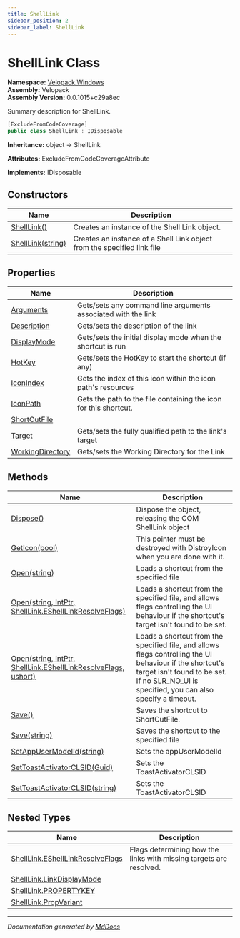 ```yaml
---
title: ShellLink
sidebar_position: 2
sidebar_label: ShellLink
---
```

<!--  
  <auto-generated>   
    The contents of this file were generated by a tool.  
    Changes to this file may be list if the file is regenerated  
  </auto-generated>   
-->

# ShellLink Class

**Namespace:** [Velopack.Windows](../index.md)  
**Assembly:** Velopack  
**Assembly Version:** 0.0.1015+c29a8ec

Summary description for ShellLink.

```csharp
[ExcludeFromCodeCoverage]
public class ShellLink : IDisposable
```

**Inheritance:** object → ShellLink

**Attributes:** ExcludeFromCodeCoverageAttribute

**Implements:** IDisposable

## Constructors

| Name                                                       | Description                                                             |
| ---------------------------------------------------------- | ----------------------------------------------------------------------- |
| [ShellLink()](constructors/index.md#shelllink)             | Creates an instance of the Shell Link object.                           |
| [ShellLink(string)](constructors/index.md#shelllinkstring) | Creates an instance of a Shell Link object from the specified link file |

## Properties

| Name                                               | Description                                                      |
| -------------------------------------------------- | ---------------------------------------------------------------- |
| [Arguments](properties/Arguments.md)               | Gets\/sets any command line arguments associated with the link   |
| [Description](properties/Description.md)           | Gets\/sets the description of the link                           |
| [DisplayMode](properties/DisplayMode.md)           | Gets\/sets the initial display mode when the shortcut is run     |
| [HotKey](properties/HotKey.md)                     | Gets\/sets the HotKey to start the shortcut (if any)             |
| [IconIndex](properties/IconIndex.md)               | Gets the index of this icon within the icon path's resources     |
| [IconPath](properties/IconPath.md)                 | Gets the path to the file containing the icon for this shortcut. |
| [ShortCutFile](properties/ShortCutFile.md)         |                                                                  |
| [Target](properties/Target.md)                     | Gets\/sets the fully qualified path to the link's target         |
| [WorkingDirectory](properties/WorkingDirectory.md) | Gets\/sets the Working Directory for the Link                    |

## Methods

| Name                                                                                                                                       | Description                                                                                                                                                                                              |
| ------------------------------------------------------------------------------------------------------------------------------------------ | -------------------------------------------------------------------------------------------------------------------------------------------------------------------------------------------------------- |
| [Dispose()](methods/Dispose.md)                                                                                                            | Dispose the object, releasing the COM ShellLink object                                                                                                                                                   |
| [GetIcon(bool)](methods/GetIcon.md)                                                                                                        | This pointer must be destroyed with DistroyIcon when you are done with it.                                                                                                                               |
| [Open(string)](methods/Open.md#openstring)                                                                                                 | Loads a shortcut from the specified file                                                                                                                                                                 |
| [Open(string, IntPtr, ShellLink.EShellLinkResolveFlags)](methods/Open.md#openstring-intptr-shelllinkeshelllinkresolveflags)                | Loads a shortcut from the specified file, and allows flags controlling the UI behaviour if the shortcut's target isn't found to be set.                                                                  |
| [Open(string, IntPtr, ShellLink.EShellLinkResolveFlags, ushort)](methods/Open.md#openstring-intptr-shelllinkeshelllinkresolveflags-ushort) | Loads a shortcut from the specified file, and allows flags controlling the UI behaviour if the shortcut's target isn't found to be set.  If no SLR\_NO\_UI is specified, you can also specify a timeout. |
| [Save()](methods/Save.md#save)                                                                                                             | Saves the shortcut to ShortCutFile.                                                                                                                                                                      |
| [Save(string)](methods/Save.md#savestring)                                                                                                 | Saves the shortcut to the specified file                                                                                                                                                                 |
| [SetAppUserModelId(string)](methods/SetAppUserModelId.md)                                                                                  | Sets the appUserModelId                                                                                                                                                                                  |
| [SetToastActivatorCLSID(Guid)](methods/SetToastActivatorCLSID.md#settoastactivatorclsidguid)                                               | Sets the ToastActivatorCLSID                                                                                                                                                                             |
| [SetToastActivatorCLSID(string)](methods/SetToastActivatorCLSID.md#settoastactivatorclsidstring)                                           | Sets the ToastActivatorCLSID                                                                                                                                                                             |

## Nested Types

| Name                                                                | Description                                                        |
| ------------------------------------------------------------------- | ------------------------------------------------------------------ |
| [ShellLink.EShellLinkResolveFlags](EShellLinkResolveFlags/index.md) | Flags determining how the links with missing targets are resolved. |
| [ShellLink.LinkDisplayMode](LinkDisplayMode/index.md)               |                                                                    |
| [ShellLink.PROPERTYKEY](PROPERTYKEY/index.md)                       |                                                                    |
| [ShellLink.PropVariant](PropVariant/index.md)                       |                                                                    |

___

*Documentation generated by [MdDocs](https://github.com/ap0llo/mddocs)*
